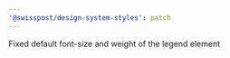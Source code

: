 ```yaml
---
'@swisspost/design-system-styles': patch
---
```


Fixed default font-size and weight of the legend element
